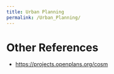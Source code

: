 ```yaml
---
title: Urban Planning
permalink: /Urban_Planning/
---
```


Other References
================

-   <https://projects.openplans.org/cosm>
